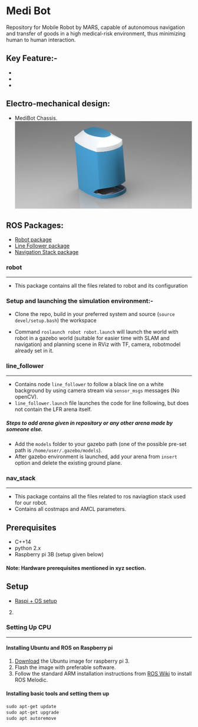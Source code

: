 # Medi Bot
Repository for Mobile Robot by MARS, capable of autonomous navigation and transfer of goods in a high medical-risk environment, thus minimizing human to human interaction.

## Key Feature:-
*
*
*

## Electro-mechanical design:

* MediBot Chassis.
![Image alt text](media/MediBot.jpg?raw=true "MediBot Chassis")


## ROS Packages:
* [Robot package](#robot)
* [Line Follower package](#line_follower)
* [Navigation Stack package](#nav_stack)

### robot
------------------
* This package contains all the files related to robot and its configuration 

### Setup and launching the simulation environment:-

* Clone the repo, build in your preferred system and source (`source devel/setup.bash`) the workspace

* Command `roslaunch robot robot.launch` will launch the world with robot in a gazebo world (suitable for easier time with SLAM and navigation) and planning scene in RViz with TF, camera, robotmodel already set in it.

### line_follower
-----------------
* Contains node `line_follower` to follow a black line on a white background by using camera stream via `sensor_msgs` messages (No openCV).
* `line_follower.launch` file launches the code for line following, but does not contain the LFR arena itself.
##### Steps to add arena given in repository or any other arena made by someone else.
* Add the `models` folder to your gazebo path (one of the possible pre-set path is `/home/user/.gazebo/models`).
* After gazebo environment is launched, add your arena from `insert` option and delete the existing ground plane.

### nav_stack
------------------
* This package contains all the files related to ros naviagtion stack used for our robot. 
* Contains all costmaps and AMCL parameters.

## Prerequisites
* C++14
* python 2.x
* Raspberry pi 3B (setup given below)
#### Note: Hardware prerequisites mentioned in xyz section.

## Setup
* [Raspi + OS setup](#setting-up-cpu)
2)

### Setting Up CPU
------------------
#### Installing Ubuntu and ROS on Raspberry pi
1) [Download](https://cdimage.ubuntu.com/releases/18.04/release/) the Ubuntu image for raspberry pi 3.
2) Flash the image with preferable software.
3) Follow the standard ARM installation instructions from [ROS Wiki](https://wiki.ros.org/melodic/Installation/Ubuntu) to install ROS Melodic.

#### Installing basic tools and setting them up
```
sudo apt-get update
sudo apt-get upgrade
sudo apt autoremove
```
